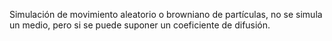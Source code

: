 Simulación de movimiento aleatorio o browniano de partículas, no se simula un medio, pero si se puede suponer un coeficiente de difusión.
